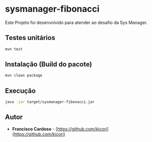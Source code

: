 # sysmanager-fibonacci

Este Projeto foi desenvolvido para atender ao desafio da Sys Manager.


## Testes unitários

```sh
mvn test
```

## Instalação (Build do pacote)

```sh
mvn clean package
```

## Execução

```sh
java -jar target/sysmanager-fibonacci.jar
```


## Autor

* **Francisco Cardoso** - [https://github.com/kicorj](https://github.com/kicorj)
